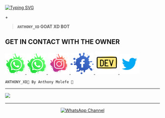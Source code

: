 <a href="https://git.io/typing-svg"><img src="https://readme-typing-svg.demolab.com?font=Black+Ops+One&size=100&pause=1000&color=FF0000&center=true&width=1000&height=200&lines=ANTHONY_XD" alt="Typing SVG" /></a>
  </p>
+

> **`ANTHONY_XD` GOAT XD BOT**

## GET IN CONTACT WITH THE OWNER
  
<a href="https://wa.me/27838820807/?text=ANTHONY_XD"> <img src="https://raw.githubusercontent.com/shizothetechie/database/main/icon/WhatsApp.png" width="13%"> </a>
  <a href="https://whatsapp.com/channel/0029VbAAiNb8fewpAk5gX70d"> <img src="https://raw.githubusercontent.com/shizothetechie/database/main/icon/WhatsApp.png" width="13%"> </a>
  <a href="https://www.facebook.com/share/18uYfYL8jp/&name=xhp_nt__fb__action__open_use"> <img src="https://raw.githubusercontent.com/shizothetechie/database/main/icon/Instagram2.png" width="14%"> </a>
  <a href="https://www.instagram.com/prettymf_anthony?igsh=Y2JmcnE1ajNjZXM=&name=xhp_nt__fb__action__open_user"> <img src="https://raw.githubusercontent.com/shizothetechie/database/main/icon/Facebook.png" width="15%"> </a><a href="https://https://github.com/Mrmolefe/efelom"> <img src="https://raw.githubusercontent.com/shizothetechie/database/main/icon/devto.png" width="15%"> </a><a href="ANTHONY_XD "> <img src="https://raw.githubusercontent.com/shizothetechie/database/main/icon/twitter.png" width="13%"> </a>
</p>


```
ANTHONY_XD👾 By Anthony Molefe 🩷 
```

--- 

<a><img src='https://files.catbox.moe/k5htyh.jpg'/></a>

---


<div align="center">
  
[![WhatsApp Channel](https://img.shields.io/badge/Join-WhatsApp%20Channel-FF00F8?style=big-square&logo=whatsapp)](https://whatsapp.com/channel/0029VbAAiNb8fewpAk5gX70d)
</div>
